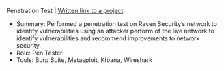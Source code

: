Penetration Test | [Written link to a project](https://github.com/iastoneCO/Final-Project)
 -	Summary: Performed a penetration test on Raven Security’s network to identify vulnerabilities using an attacker perform of the live network to identify vulnerabilities and recommend improvements to network security. 
 -	Role: Pen Tester
 -	Tools: Burp Suite, Metasploit, Kibana, Wireshark

